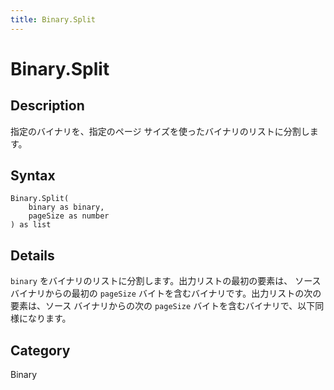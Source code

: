 ```yaml
---
title: Binary.Split
---
```


# Binary.Split


## Description

指定のバイナリを、指定のページ サイズを使ったバイナリのリストに分割します。


## Syntax

```powerquery
Binary.Split(
    binary as binary,
    pageSize as number
) as list
```


## Details

<code>binary</code> をバイナリのリストに分割します。出力リストの最初の要素は、    ソース バイナリからの最初の <code>pageSize</code> バイトを含むバイナリです。出力リストの次の要素は、ソース バイナリからの次の <code>pageSize</code> バイトを含むバイナリで、以下同様になります。



## Category
Binary
